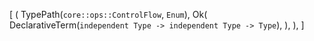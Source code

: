 [
    (
        TypePath(`core::ops::ControlFlow`, `Enum`),
        Ok(
            DeclarativeTerm(`independent Type -> independent Type -> Type`),
        ),
    ),
]